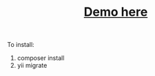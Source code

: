 <p align="center">
    <a href="http://185.148.38.91" target="_blank">
        <h1 align="center">Demo here</h1>
    </a>
    <br>
</p>

To install:
1. composer install
2. yii migrate
